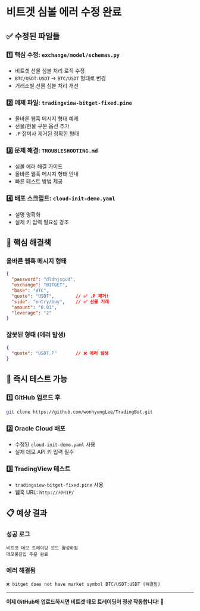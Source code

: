 # 비트겟 심볼 에러 수정 완료

## ✅ **수정된 파일들**

### **1️⃣ 핵심 수정: `exchange/model/schemas.py`**
- 비트겟 선물 심볼 처리 로직 수정
- `BTC/USDT:USDT` → `BTC/USDT` 형태로 변경
- 거래소별 선물 심볼 처리 개선

### **2️⃣ 예제 파일: `tradingview-bitget-fixed.pine`**
- 올바른 웹훅 메시지 형태 예제
- 선물/현물 구분 옵션 추가
- `.P` 접미사 제거된 정확한 형태

### **3️⃣ 문제 해결: `TROUBLESHOOTING.md`**
- 심볼 에러 해결 가이드
- 올바른 웹훅 메시지 형태 안내
- 빠른 테스트 방법 제공

### **4️⃣ 배포 스크립트: `cloud-init-demo.yaml`**
- 설명 명확화
- 실제 키 입력 필요성 강조

## 🎯 **핵심 해결책**

### **올바른 웹훅 메시지 형태**
```json
{
  "password": "dldnjsgud",
  "exchange": "BITGET",
  "base": "BTC",
  "quote": "USDT",        // ✅ .P 제거!
  "side": "entry/buy",    // ✅ 선물 거래
  "amount": "0.01",
  "leverage": "2"
}
```

### **잘못된 형태 (에러 발생)**
```json
{
  "quote": "USDT.P"       // ❌ 에러 발생
}
```

## 🚀 **즉시 테스트 가능**

### **1️⃣ GitHub 업로드 후**
```bash
git clone https://github.com/wonhyungLee/TradingBot.git
```

### **2️⃣ Oracle Cloud 배포**
- 수정된 `cloud-init-demo.yaml` 사용
- 실제 데모 API 키 입력 필수

### **3️⃣ TradingView 테스트**
- `tradingview-bitget-fixed.pine` 사용
- 웹훅 URL: `http://서버IP/`

## 📋 **예상 결과**

### **성공 로그**
```
비트겟 데모 트레이딩 모드 활성화됨
데모롱진입 주문 완료
```

### **에러 해결됨**
```
❌ bitget does not have market symbol BTC/USDT:USDT (해결됨)
```

---

**이제 GitHub에 업로드하시면 비트겟 데모 트레이딩이 정상 작동합니다!** 🎉

